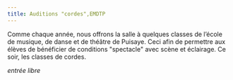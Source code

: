 ```yaml
---
title: Auditions "cordes",EMDTP
---
```


Comme chaque année, nous offrons la salle à quelques classes de l’école de musique, de danse et de théâtre de Puisaye. Ceci afin de permettre aux élèves de bénéficier de conditions "spectacle" avec scène et éclairage. Ce soir, les classes de cordes.

*entrée libre*
